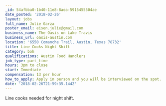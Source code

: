 ```yaml
---
_id: 54afbba0-1b40-11e8-8aea-5915455504ae
date_posted: '2018-02-26'
layout: jobs
full_name: Julie Garza
poster_email: eisen.julie@gmail.com
business_name: The Oasis on Lake Travis
business_url: oasis-austin.com
location: '6550 Comanche Trail, Austin, Texas 78732'
title: Line Cooks Night Shift
category: boh
qualifications: Austin Food Handlers
job_type: part_time
hours: 3pm to close
start: Immediate
compensation: 13 per hour
how_to_apply: Apply in person and you will be interviewed on the spot.
date: '2018-02-26T21:59:35.144Z'
---
```

Line cooks needed for night shift.
